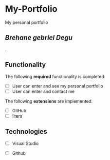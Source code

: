 # My-Portfolio
My personal portfolio

## *Brehane gebriel Degu*
.


## Functionality 

The following **required** functionality is completed:

* [ ] User can enter and see my personal portfolio
* [ ] User can enter and contact me 

The following **extensions** are implemented:

* [ ] GitHub
* [ ] liters

## Technologies

* [ ] Visual Studio
* [ ] Github


